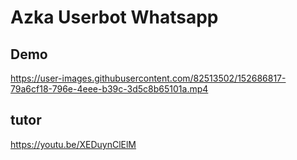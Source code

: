 # Azka Userbot Whatsapp


## Demo

https://user-images.githubusercontent.com/82513502/152686817-79a6cf18-796e-4eee-b39c-3d5c8b65101a.mp4

## tutor

https://youtu.be/XEDuynClElM
